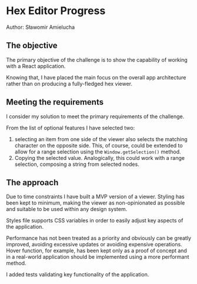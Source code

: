# Hex Editor Progress

Author: Sławomir Amielucha

## The objective

The primary objective of the challenge is to show the capability of working with a React application.

Knowing that, I have placed the main focus on the overall app architecture rather than on producing a fully-fledged hex viewer.

## Meeting the requirements

I consider my solution to meet the primary requirements of the challenge.

From the list of optional features I have selected two: 

1. selecting an item from one side of the viewer also selects the matching character on the opposite side. This, of course, could be extended to allow for a range selection using the `Window.getSelection()` method.
1. Copying the selected value. Analogically, this could work with a range selection, composing a string from selected nodes.

## The approach

Due to time constraints I have built a MVP version of a viewer. Styling has been kept to minimum, making the viewer as non-opinionated as possible and suitable to be used within any design system.

Styles file supports CSS variables in order to easily adjust key aspects of the application.

Performance has not been treated as a priority and obviously can be greatly improved, avoiding excessive updates or avoiding expensive operations. Hover function, for example, has been kept only as a proof of concept and in a real-world application should be implemented using a more performant method.

I added tests validating key functionality of the application.
